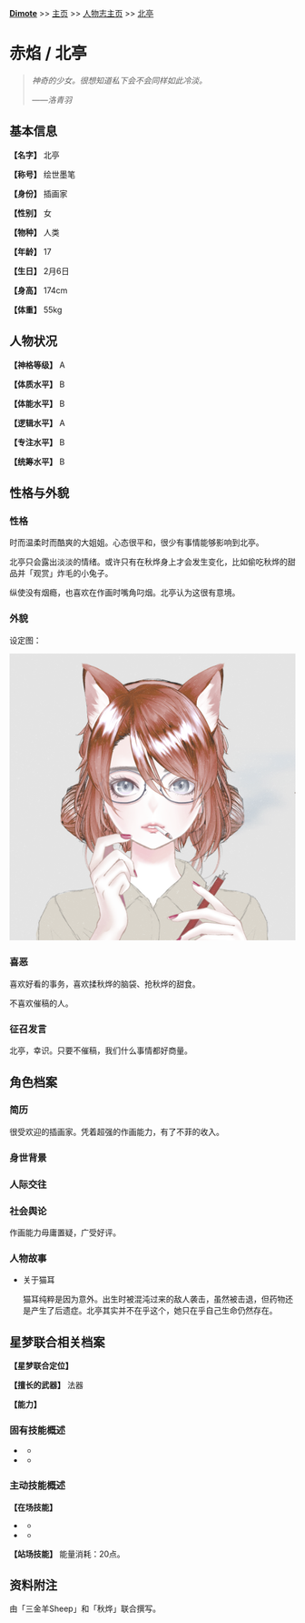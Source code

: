 **[Dimote](https://dimote.top)** >> [主页](../../index.md) >> [人物志主页](index.md) >> [北亭](beiting.md)

# 赤焰 / 北亭

> *神奇的少女。很想知道私下会不会同样如此冷淡。*
>
> ——*洛青羽*

## 基本信息

**【名字】** 北亭

**【称号】** 绘世墨笔

**【身份】** 插画家

**【性别】** 女

**【物种】** 人类

**【年龄】** 17

**【生日】** 2月6日

**【身高】** 174cm

**【体重】** 55kg

## 人物状况

**【神格等级】** A

**【体质水平】** B

**【体能水平】** B

**【逻辑水平】** A

**【专注水平】** B

**【统筹水平】** B

## 性格与外貌

### 性格

时而温柔时而酷爽的大姐姐。心态很平和，很少有事情能够影响到北亭。

北亭只会露出淡淡的情绪。或许只有在秋烨身上才会发生变化，比如偷吃秋烨的甜品并「观赏」炸毛的小兔子。

纵使没有烟瘾，也喜欢在作画时嘴角叼烟。北亭认为这很有意境。

### 外貌

设定图：

![北亭设定图](../../resource/image/beiting.png)

### 喜恶

喜欢好看的事务，喜欢揉秋烨的脑袋、抢秋烨的甜食。

不喜欢催稿的人。

### 征召发言

北亭，幸识。只要不催稿，我们什么事情都好商量。

## 角色档案

### 简历

很受欢迎的插画家。凭着超强的作画能力，有了不菲的收入。

### 身世背景

### 人际交往

### 社会舆论

作画能力毋庸置疑，广受好评。

### 人物故事

- 关于猫耳

    猫耳纯粹是因为意外。出生时被混沌过来的敌人袭击，虽然被击退，但药物还是产生了后遗症。北亭其实并不在乎这个，她只在乎自己生命仍然存在。


## 星梦联合相关档案

**【星梦联合定位】**

**【擅长的武器】** 法器

**【能力】**

### 固有技能概述

- *
- *

### 主动技能概述

**【在场技能】**

- *
- *

**【站场技能】** 能量消耗：20点。

## 资料附注

由「三金羊Sheep」和「秋烨」联合撰写。
